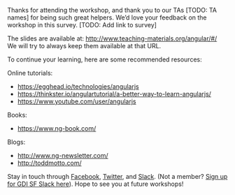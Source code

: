 Thanks for attending the workshop, and thank you to our TAs [TODO: TA names] for being such great helpers. We’d love your feedback on the workshop in this survey. [TODO: Add link to survey]

The slides are available at:
http://www.teaching-materials.org/angular/#/
We will try to always keep them available at that URL.

To continue your learning, here are some recommended resources:

Online tutorials:

- https://egghead.io/technologies/angularjs
- https://thinkster.io/angulartutorial/a-better-way-to-learn-angularjs/
- https://www.youtube.com/user/angularjs

Books:

- https://www.ng-book.com/

Blogs:

- http://www.ng-newsletter.com/
- http://toddmotto.com/


Stay in touch through [Facebook](https://www.facebook.com/gdisf/), [Twitter](https://twitter.com/gdisf), and [Slack](http://gdisf.slack.com). (Not a member? [Sign up for GDI SF Slack here](http://gdisf-slack.herokuapp.com)). Hope to see you at future workshops!
